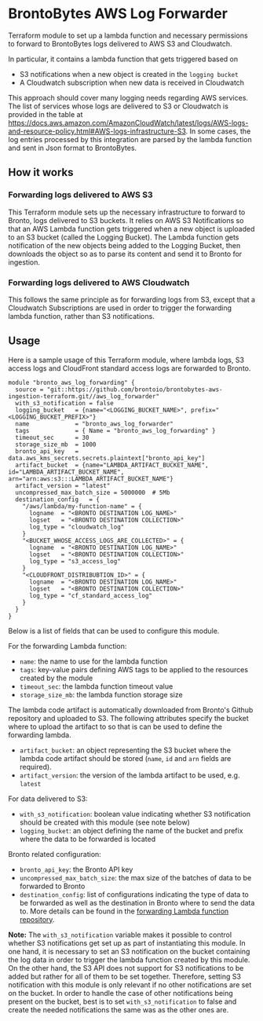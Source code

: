 # BrontoBytes AWS Log Forwarder

Terraform module to set up a lambda function and necessary permissions to forward to BrontoBytes
logs delivered to AWS S3 and Cloudwatch.

In particular, it contains a lambda function that gets triggered based on
- S3 notifications when a new object is created in the `logging bucket`
- A Cloudwatch subscription when new data is received in Cloudwatch

This approach should cover many logging needs regarding AWS services. The list of services whose logs
are delivered to S3 or Cloudwatch is provided in the table at https://docs.aws.amazon.com/AmazonCloudWatch/latest/logs/AWS-logs-and-resource-policy.html#AWS-logs-infrastructure-S3.
In some cases, the log entries processed by this integration are parsed by the lambda function and sent in Json format to 
BrontoBytes.

## How it works

### Forwarding logs delivered to AWS S3

This Terraform module sets up the necessary infrastructure to forward to Bronto, logs delivered to S3 buckets. It relies 
on AWS S3 Notifications so that an AWS Lambda function gets triggered when a new object is uploaded to an S3 bucket 
(called the Logging Bucket).
The Lambda function gets notification of the new objects being added to the Logging Bucket, then downloads the object so 
as to parse its content and send it to Bronto for ingestion.

### Forwarding logs delivered to AWS Cloudwatch

This follows the same principle as for forwarding logs from S3, except that a Cloudwatch Subscriptions are used in order 
to trigger the forwarding lambda function, rather than S3 notifications. 


## Usage

Here is a sample usage of this Terraform module, where lambda logs, S3 access logs and CloudFront standard access logs 
are forwarded to Bronto. 
```hcl
module "bronto_aws_log_forwarding" {
  source = "git::https://github.com/brontoio/brontobytes-aws-ingestion-terraform.git//aws_log_forwarder"
  with_s3_notification = false
  logging_bucket   = {name="<LOGGING_BUCKET_NAME>", prefix="<LOGGING_BUCKET_PREFIX>"}
  name             = "bronto_aws_log_forwarder"
  tags             = { Name = "bronto_aws_log_forwarding" }
  timeout_sec      = 30
  storage_size_mb  = 1000
  bronto_api_key   = data.aws_kms_secrets.secrets.plaintext["bronto_api_key"]
  artifact_bucket  = {name="LAMBDA_ARTIFACT_BUCKET_NAME", id="LAMBDA_ARTIFACT_BUCKET_NAME", arn="arn:aws:s3:::LAMBDA_ARTIFACT_BUCKET_NAME"}
  artifact_version = "latest"
  uncompressed_max_batch_size = 5000000  # 5Mb
  destination_config   = {
    "/aws/lambda/my-function-name" = {
      logname  = "<BRONTO DESTINATION LOG_NAME>"
      logset   = "<BRONTO DESTINATION COLLECTION>"
      log_type = "cloudwatch_log"
    }
    "<BUCKET_WHOSE_ACCESS_LOGS_ARE_COLLECTED>" = {
      logname  = "<BRONTO DESTINATION LOG_NAME>"
      logset   = "<BRONTO DESTINATION COLLECTION>"
      log_type = "s3_access_log"
    }
    "<CLOUDFRONT_DISTRIBUBTION_ID>" = {
      logname  = "<BRONTO DESTINATION LOG_NAME>"
      logset   = "<BRONTO DESTINATION COLLECTION>"
      log_type = "cf_standard_access_log"
    }
  }
}
```

Below is a list of fields that can be used to configure this module.

For the forwarding Lambda function:
- `name`: the name to use for the lambda function
- `tags`: key-value pairs defining AWS tags to be applied to the resources created by the module
- `timeout_sec`: the lambda function timeout value
- `storage_size_mb`: the lambda function storage size

The lambda code artifact is automatically downloaded from Bronto's Github repository and uploaded to S3. The following 
attributes specify the bucket where to upload the artifact to so that is can be used to define the forwarding lambda. 
- `artifact_bucket`: an object representing the S3 bucket where the lambda code artifact should be stored (`name`, `id` and `arn` fields are required).
- `artifact_version`: the version of the lambda artifact to be used, e.g. `latest`

For data delivered to S3:
- `with_s3_notification`: boolean value indicating whether S3 notification should be created with this module (see note below)
- `logging_bucket`: an object defining the name of the bucket and prefix where the data to be forwarded is located 

Bronto related configuration:
- `bronto_api_key`: the Bronto API key
- `uncompressed_max_batch_size`: the max size of the batches of data to be forwarded to Bronto
- `destination_config`: list of configurations indicating the type of data to be forwarded as well as the destination 
in Bronto where to send the data to. More details can be found in the [forwarding Lambda function repository](https://github.com/brontoio/brontobytes-aws-ingestion-python). 


**Note:** The `with_s3_notification` variable makes it possible to control whether S3 notifications get set up as part of 
instantiating this module. In one hand, it is necessary to set an S3 notification on the bucket containing the log data in
order to trigger the lambda function created by this module. On the other hand, the S3 API does not support for S3 
notifications to be added but rather for all of them to be set together. Therefore, setting S3 notification with this 
module is only relevant if no other notifications are set on the bucket. In order to handle the case of other 
notifications being present on the bucket, best is to set `with_s3_notification` to false and create the needed 
notifications the same was as the other ones are.